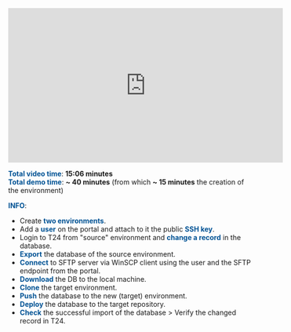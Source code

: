 <html>
 <body>
<iframe width="560" height="315" src="https://www.youtube.com/embed/9ATBcZ0dEno" frameborder="0" allow="accelerometer; autoplay; encrypted-media; gyroscope; picture-in-picture" allowfullscreen></iframe>
 </body>
</html>

<br>

<span style="color:#005294">**Total video time**</span>: **15:06 minutes**
<br>
<span style="color:#005294">**Total demo time**</span>: **~ 40 minutes** (from which **~ 15 minutes** the creation of the environment)

<span style="color:#005294">**INFO**</span>:
<br>
 - Create <span style="color:#005294">**two environments**</span>.
 - Add a <span style="color:#005294">**user**</span> on the portal and attach to it the public <span style="color:#005294">**SSH key**</span>.
 - Login to T24 from "source" environment and <span style="color:#005294">**change a record**</span> in the database.
 - <span style="color:#005294">**Export**</span> the database of the source environment.
 - <span style="color:#005294">**Connect**</span> to SFTP server via WinSCP client using the user and the SFTP endpoint from the portal.
 - <span style="color:#005294">**Download**</span> the DB to the local machine.
 - <span style="color:#005294">**Clone**</span> the target environment.
 - <span style="color:#005294">**Push**</span> the database to the new (target) environment.
 - <span style="color:#005294">**Deploy**</span> the database to the target repository.
 - <span style="color:#005294">**Check**</span> the successful import of the database > Verify the changed record in T24.